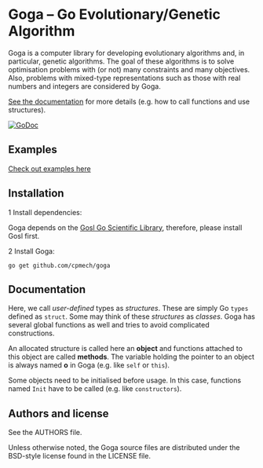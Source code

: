 # Goga &ndash; Go Evolutionary/Genetic Algorithm

Goga is a computer library for developing evolutionary algorithms and, in particular, genetic
algorithms. The goal of these algorithms is to solve optimisation problems with (or not) many
constraints and many objectives. Also, problems with mixed-type representations such as those with
real numbers and integers are considered by Goga.

[See the documentation](https://godoc.org/github.com/cpmech/goga) for more details (e.g. how to call
functions and use structures).

[![GoDoc](https://godoc.org/github.com/cpmech/goga?status.svg)](https://godoc.org/github.com/cpmech/goga)


## Examples

[Check out examples here](https://github.com/cpmech/goga/blob/master/examples/README.md)



## Installation

1 Install dependencies:

Goga depends on the [Gosl Go Scientific Library](https://github.com/cpmech/gosl), therefore, please
install Gosl first.

2 Install Goga:

```
go get github.com/cpmech/goga
```


## Documentation

Here, we call _user-defined_ types as _structures_. These are simply Go `types` defined as `struct`.
Some may think of these _structures_ as _classes_. Goga has several global functions as well and
tries to avoid complicated constructions.

An allocated structure is called here an **object** and functions attached to this object are called
**methods**. The variable holding the pointer to an object is always named **o** in Goga (e.g.
like `self` or `this`).

Some objects need to be initialised before usage. In this case, functions named `Init` have to be
called (e.g. like `constructors`).



## Authors and license

See the AUTHORS file.

Unless otherwise noted, the Goga source files are distributed under the BSD-style license found in the LICENSE file.
